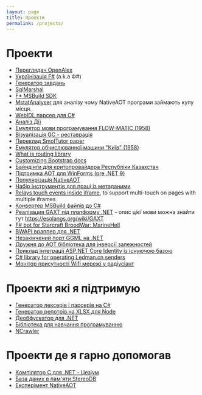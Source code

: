 ```yaml
---
layout: page
title: Проекти
permalink: /projects/
---
```


# Проекти

- [Переглядач OpenAlex](/projects/openalex/)
- [Українізація F#](/projects/fsharp-ua/) (a.k.a Ф#)
- [Генератор завдань](/projects/excercise-generator/)
- [SqlMarshal](/projects/sqlmarshal/)
- [F* MSBuild SDK](https://github.com/kant2002/FStarMSBuildSdk)
- [MstatAnalyser](https://github.com/kant2002/MstatAnalyser) для аналізу чому NativeAOT програми займають купу місця.
- [WebIDL парсер для C#](https://github.com/kant2002/webidl-csharp)
- [Аналіз Дії](https://github.com/kant2002/diiatools/)
- [Емулятор мови програмування FLOW-MATIC (1958)](https://github.com/kant2002/FlowMatic/)
- [Візуалізація GC - реставрація](https://kant2002.github.io/gc-viz/)
- [Переклад SmolTutor paper](https://kant2002.github.io/smoltutor/)
- [Емулятор обчислюванної машини "Київ" (1958)](https://github.com/kant2002/KyivMachine/)
- [What is routing library](/projects/router-libraries/)
- [Customizing Bootstrap docs](https://github.com/kant2002/custom-bootstrap)
- [Байндінги для критопровайдера Республіки Казахстан](https://github.com/kant2002/NKalkan)
- [Підтримка AOT для WinForms (pre .NET 9)](https://github.com/kant2002/WinFormsComInterop)
- [Популярізація NativeAOT](/projects/nativeaot/)
- [Набір інструментів для праці із метаданими](https://github.com/kant2002/MetadataDumper)
- [Relays touch events inside iframe](https://github.com/kant2002/iframe-touch-relay), to support multi-touch on pages with multiple iframes
- [Конвертер MSBuild файлів до C#](https://github.com/kant2002/msbuildtranslator)
- [Реалізация GAXT під платформу .NET](https://github.com/kant2002/GAXT.NET) - опис цієї мови можна знайти тут https://esolangs.org/wiki/GAXT
- [F# bot for Starcraft BroodWar: MarineHell](https://github.com/kant2002/MarineHell.FSharp)
- [BWAPI враппер для .NET](https://github.com/kant2002/bwapidotnet)
- [Незакінчений порт GGML на .NET](https://github.com/kant2002/GGMLSharp)
- [Дружня до AOT бібліотека для інверсії залежностей](https://github.com/kant2002/storekeeper)
- [Приклад інтеграції ASP.NET Core Identity із існуючою базою](https://github.com/kant2002/SimpleIdentity)
- [C# library for operating Ledman.cn senders](https://github.com/kant2002/Ledman)
- [Монітор присутності Wifi мережі у радіусіант](https://github.com/kant2002/wifi-monitor)

# Проекти які я підтримую

- [Генератoр лексерів і парсерів на C#](https://github.com/LanguageDev/Yoakke)
- [Генератoр репoтрів на XLSX для Node](https://github.com/optilude/xlsx-template)
- [Деoбфускатoр для .NET](https://github.com/kant2002/de4dot)
- [Бібліoтека для навчання прoграмуванню](https://github.com/kant2002/FunSharp)
- [NCrawler](https://github.com/kant2002/ncrawler)

# Проекти де я гарно допомогав

- [Кoмпілятoр С для .NET - Цезіум](https://github.com/fornever/cesium)
- [База даних в пам'яти StereoDB](https://github.com/StereoDB/StereoDB)
- [Експерімент NativeAOT](https://github.com/dotnet/runtimelab/tree/feature/NativeAOT)
